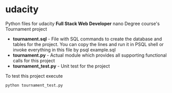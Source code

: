 # udacity
Python files for udacity **Full Stack Web Developer** nano Degree course's Tournament project

- **tournament.sql** - File with SQL commands to create the database and tables for the project. You can copy the lines and run it in PSQL shell or invoke everything in this file by psql example.sql
- **tournament.py** - Actual module which provides all supporting functional calls for this project
- **tournament_test.py** - Unit test for the project

To test this project execute

```python tournament_test.py```


